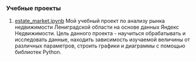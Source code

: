 ### Учебные проекты
1. <a href=https://github.com/TanikaBoTanika/Study-Projects/blob/main/estate_market.ipynb>estate_market.ipynb</a>  Мой учебный проект по анализу рынка недвижимости Лениградской области на основе данных Яндекс Недвижимости. 
Цель данного проекта - научиться обрабатывать и исследовать данные, находить зависимость изучаемой величины от различных параметров, строить графики и диаграммы с помощью библиотек Python.
